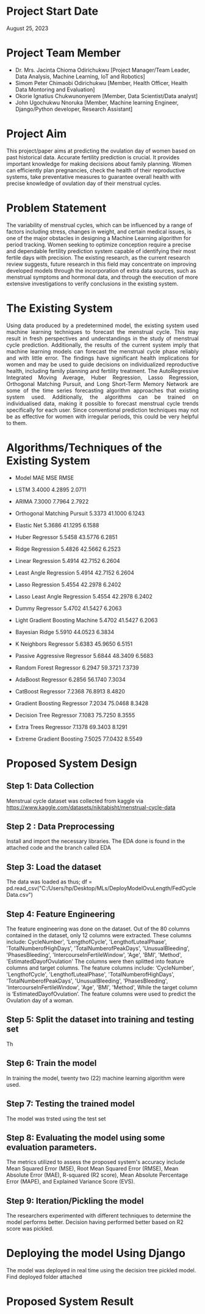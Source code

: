 # Project Start Date
August 25, 2023

# Project Team Member

* Dr. Mrs. Jacinta Chioma Odirichukwu [Project Manager/Team Leader, Data Analysis, Machine Learning, IoT and Robotics]
* Simom Peter Chimaobi Odirichukwu    [Member, Health Officer, Health Data Montoring and Evaluation]
* Okorie Ignatius Chukwunonyerem
[Member, Data Scientist/Data analyst]
* John Ugochukwu Nnoruka [Member, Machine learning Engineer, Django/Python developer, Research Assistant]

  
# Project Aim

This project/paper aims at predicting the ovulation day of women based on past historical data. Accurate fertility prediction is crucial. It provides important knowledge for making decisions about family planning. Women can efficiently plan pregnancies, check the health of their reproductive systems, take preventative measures to guarantee overall health with precise knowledge of ovulation day of their menstrual cycles. 


# Problem Statement

The variability of menstrual cycles, which can be influenced by a range of factors including stress, changes in weight, and certain medical issues, is one of the major obstacles in designing a Machine Learning algorithm for period tracking. Women seeking to optimize conception require a precise and dependable fertility prediction system capable of identifying their most fertile days with precision. 
The existing research, as the current research review suggests, future research in this field may concentrate on improving developed models through the incorporation of extra data sources, such as menstrual symptoms and hormonal data, and through the execution of more extensive investigations to verify conclusions in the existing system.


# The Existing System

<div style="text-align: justify"> 

Using data produced by a predetermined model, the existing system used machine learning techniques to forecast the menstrual cycle. This may result in fresh perspectives and understandings in the study of menstrual cycle prediction. Additionally, the results of the current system imply that machine learning models can forecast the menstrual cycle phase reliably and with little error. The findings have significant health implications for women and may be used to guide decisions on individualized reproductive health, including family planning and fertility treatment. 
The AutoRegressive Integrated Moving Average, Huber Regression, Lasso Regression, Orthogonal Matching Pursuit, and Long Short-Term Memory Network are some of the time series forecasting algorithm approaches that existing system used.
Additionally, the algorithms can be trained on individualised data, making it possible to forecast menstrual cycle trends specifically for each user. Since conventional prediction techniques may not be as effective for women with irregular periods, this could be very helpful to them.

</div>

# Algorithms/Techniques of the Existing System
* Model		                        MAE		        MSE		    RMSE

* LSTM 		                        3.4000 	    4.2895 	    2.0711 
* ARIMA                           7.3000      7.7964      2.7922 
* Orthogonal Matching Pursuit     5.3373      41.1000     6.1243 
* Elastic Net                     5.3686      41.1295     6.1588 
* Huber Regressor                 5.5458      43.5776     6.2851 
* Ridge Regression                5.4826      42.5662     6.2523 
* Linear Regression               5.4914      42.7152     6.2604 
* Least Angle Regression          5.4914      42.7152     6.2604 
* Lasso Regression                5.4554      42.2978     6.2402 
* Lasso Least Angle Regression    5.4554      42.2978     6.2402 
* Dummy Regressor                 5.4702      41.5427     6.2063 
* Light Gradient Boosting Machine 5.4702      41.5427     6.2063 
* Bayesian Ridge                  5.5910      44.0523     6.3834 
* K Neighbors Regressor           5.6383      45.9650     6.5151 
* Passive Aggressive Regressor    5.6844      48.3409     6.5683 
* Random Forest Regressor         6.2947      59.3721     7.3739 
* AdaBoost Regressor              6.2856      56.1740     7.3034 
* CatBoost Regressor              7.2368      76.8913     8.4820 
* Gradient Boosting Regressor     7.2034      75.0468     8.3428 
* Decision Tree Regressor         7.1083      75.7250     8.3555 
* Extra Trees Regressor           7.1378      69.3403     8.1291 
* Extreme Gradient Boosting       7.5025      77.0432     8.5549 

# Proposed System Design

## Step 1: Data Collection

Menstrual cycle dataset was collected from kaggle via https://www.kaggle.com/datasets/nikitabisht/menstrual-cycle-data

## Step 2 : Data Preprocessing
Install and import the necessary libraries.
The EDA done is found in the attached code and the branch called EDA


## Step 3: Load the dataset

The data was loaded as thus;
df = pd.read_csv("C:/Users/hp/Desktop/MLs/DeployModelOvuLength/FedCycleData.csv")

## Step 4: Feature Engineering
The feature engineering was done on the dataset. Out of the 80 columns contained in the dataset, only 12 columns were extracted. These columns include: 
CycleNumber', 'LengthofCycle', 'LengthofLutealPhase',  'TotalNumberofHighDays', 'TotalNumberofPeakDays', 'UnusualBleeding', 'PhasesBleeding', 'IntercourseInFertileWindow', 'Age', 'BMI', 'Method', 'EstimatedDayofOvulation'
The columns were then splitted into feature columns and target columns. The feature columns include: ‘CycleNumber', 'LengthofCycle', 'LengthofLutealPhase',  'TotalNumberofHighDays', 'TotalNumberofPeakDays', 'UnusualBleeding', 'PhasesBleeding', 'IntercourseInFertileWindow', 'Age', 'BMI', 'Method', 
 While the target column is ‘EstimatedDayofOvulation’. The feature columns were used to predict the Ovulation day of a woman.

## Step 5: Split the dataset into training and testing set

Th
## Step 6: Train the model

In training the model, twenty two (22) machine learning algorithm were used.


## Step 7: Testing the trained model
The model was trsted using the test set



## Step 8: Evaluating the model using some evaluation parameters.

The metrics utilized to assess the proposed system's accuracy include Mean Squared Error (MSE), Root Mean Squared Error (RMSE), Mean Absolute Error (MAE), R-squared (R2 score), Mean Absolute Percentage Error (MAPE), and Explained Variance Score (EVS).

## Step 9: Iteration/Pickling the model
The researchers experimented with different techniques to determine the model performs better.
Decision having performed better based on R2 score was pickled.

# Deploying the model Using Django
The model was deployed in real time using the decision tree pickled model. Find deployed folder attached

# Proposed System Result 

